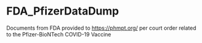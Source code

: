 # FDA_PfizerDataDump
Documents from FDA provided to https://phmpt.org/ per court order related to the Pfizer-BioNTech  COVID-19  Vaccine
